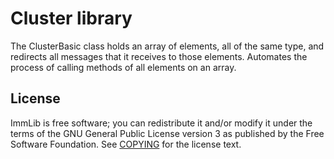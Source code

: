 Cluster library
===============

The ClusterBasic class holds an array of elements, all of the same type, and redirects all messages that it receives to those elements. Automates the process of calling methods of all elements on an array.

License
-------

ImmLib is free software; you can redistribute it and/or modify it under
the terms of the GNU General Public License version 3 as published by the Free Software Foundation. See [COPYING](COPYING) for the license text.